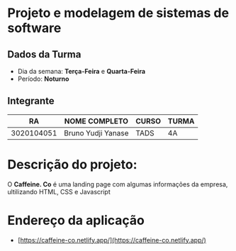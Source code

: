 # Projeto e modelagem de sistemas de software

## Dados da Turma

- Dia da semana: **Terça-Feira** e **Quarta-Feira**
- Período: **Noturno**

## Integrante

| RA         | NOME COMPLETO      | CURSO | TURMA |
| ---------- | ------------------ | ----- | ----- |
| 3020104051 | Bruno Yudji Yanase | TADS  | 4A    |

# Descrição do projeto:

O **Caffeine. Co** é uma landing page com algumas informações da empresa, ultilizando HTML, CSS e Javascript

# Endereço da aplicação

* [https://caffeine-co.netlify.app/](https://caffeine-co.netlify.app/)
